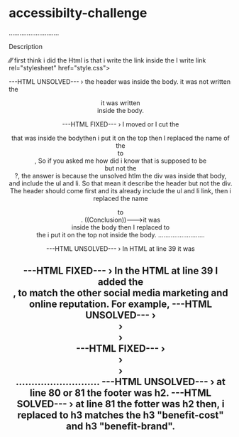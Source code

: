 # accessibilty-challenge
............................

 Description

 ⁄⁄⁄ first think i did the Html is that i write the link inside the <head> I write link rel="stylesheet" href="style.css">

 ---HTML UNSOLVED---
 › the header was inside the body. it was not written the <header> it was written <div> inside the body.

 ---HTML FIXED---
 › I moved or I cut the <div> that was inside the bodythen i put it on the top then I replaced the name of the <div> to <header>,
  So if you asked me how did i know that is supposed to be <header> but not the <div>?, the answer is because the unsolved htlm the div was inside that body,
  and include the ul and li. So that mean it describe the header but not the div. The header should come first and its already include the ul and li link, then i replaced the name
  <div> to <header>. ((Conclusion))--->it was <div> inside the body then I replaced to <header> the i put it on the top not inside the body.
  ..........................

  ---HTML UNSOLVED---
  › In HTML at line 39 it was <div class="search-engine-optimization">

  ---HTML FIXED---
  › In the HTML at line 39 I added the <div id="search-engine-optimization">, to match the other social media marketing and online reputation. For example,
  ---HTML UNSOLVED---
  › <div class="search-engine-optimization">
  › <div id="online-reputation-management" class="online-reputation-managment">
  › <div id="social-media-marketing" class="social-media-marketing">
  ---HTML FIXED---
  › <div id="search-engine-optimization" class="search-engine-optimization">
  › <div id="online-reputation-management" class="online-reputation-managment">
  › <div id="social-media-marketing" class="social-media-marketing">
  ...........................
  ---HTML UNSOLVED---
  › at line 80 or 81 the footer was h2.
  ---HTML SOLVED---
  › at line 81 the fotter was h2 then, i replaced to h3 matches the h3 "benefit-cost" and h3 "benefit-brand".
  ------------------------------------------------------
  
 
